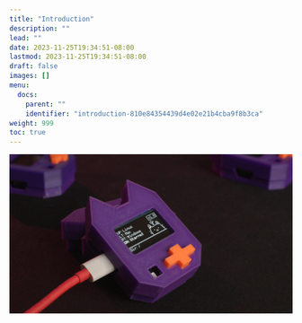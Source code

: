 ```yaml
---
title: "Introduction"
description: ""
lead: ""
date: 2023-11-25T19:34:51-08:00
lastmod: 2023-11-25T19:34:51-08:00
draft: false
images: []
menu:
  docs:
    parent: ""
    identifier: "introduction-810e84354439d4e02e21b4cba9f8b3ca"
weight: 999
toc: true
---
```

<img src="/images/ScriptKitty.png" title="Thumbnail Image"/>
